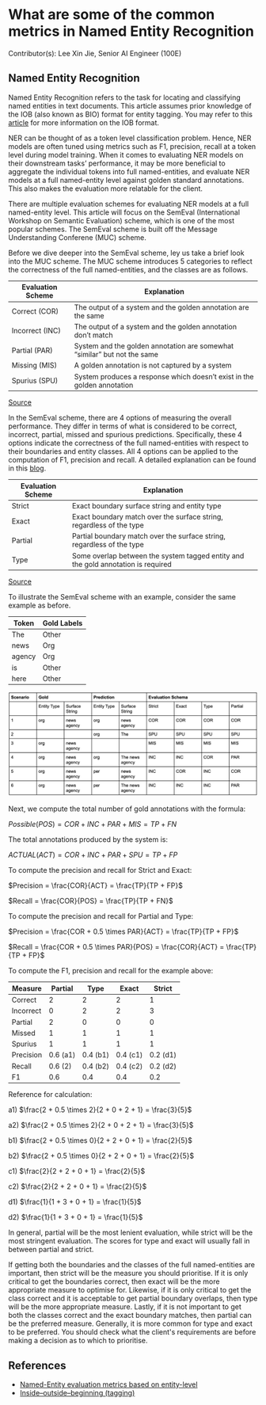 # What are some of the common metrics in Named Entity Recognition

Contributor(s): Lee Xin Jie, Senior AI Engineer (100E)

## Named Entity Recognition
Named Entity Recognition refers to the task for locating and classifying named entities in text documents. This article assumes prior knowledge of the IOB (also known as BIO) format for entity tagging. You may refer to this [article](https://en.wikipedia.org/wiki/Inside–outside–beginning_(tagging)) for more information on the IOB format.

NER can be thought of as a token level classification problem. Hence, NER models are often tuned using metrics such as F1, precision, recall at a token level during model training. When it comes to evaluating NER models on their downstream tasks’ performance, it may be more beneficial to aggregate the individual tokens into full named-entities, and evaluate NER models at a full named-entity level against golden standard annotations. This also makes the evaluation more relatable for the client.

There are multiple evaluation schemes for evaluating NER models at a full named-entity level. This article will focus on the SemEval (International Workshop on Semantic Evaluation) scheme, which is one of the most popular schemes. The SemEval scheme is built off the Message Understanding Conferene (MUC) scheme.

Before we dive deeper into the SemEval scheme, ley us take a brief look into the MUC scheme. The MUC scheme introduces 5 categories to reflect the correctness of the full named-entities, and the classes are as follows.

| Evaluation Scheme | Explanation |
|-------------------|-------------|
| Correct (COR) | The output of a system and the golden annotation are the same |
| Incorrect (INC) | The output of a system and the golden annotation don’t match |
| Partial (PAR) | System and the golden annotation are somewhat “similar” but not the same |
| Missing (MIS) | A golden annotation is not captured by a system |
| Spurius (SPU) | System produces a response which doesn’t exist in the golden annotation |
[Source](https://www.davidsbatista.net/blog/2018/05/09/Named_Entity_Evaluation/)

In the SemEval scheme, there are 4 options of measuring the overall performance. They differ in terms of what is considered to be correct, incorrect, partial, missed and spurious predictions. Specifically, these 4 options indicate the correctness of the full named-entities with respect to their boundaries and entity classes. All 4 options can be applied to the computation of F1, precision and recall. A detailed explanation can be found in this [blog](https://www.davidsbatista.net/blog/2018/05/09/Named_Entity_Evaluation/). 

| Evaluation Scheme | Explanation |
|-------------------|-------------|
| Strict | Exact boundary surface string and entity type |
| Exact | Exact boundary match over the surface string, regardless of the type |
| Partial | Partial boundary match over the surface string, regardless of the type |
| Type | Some overlap between the system tagged entity and the gold annotation is required |
[Source](https://www.davidsbatista.net/blog/2018/05/09/Named_Entity_Evaluation/)

To illustrate the SemEval scheme with an example, consider the same example as before.

| Token | Gold Labels |
|-------|-------------|
| The | Other |
| news | Org |
| agency | Org |
| is | Other |
| here | Other |

![SemEval example](../assets/images/diagrams/semeval-example.png)

Next, we compute the total number of gold annotations with the formula:

$Possible (POS) = COR + INC + PAR + MIS = TP + FN$

The total annotations produced by the system is:

$ACTUAL (ACT) = COR + INC + PAR + SPU = TP + FP$

To compute the precision and recall for Strict and Exact:

$Precision = \frac{COR}{ACT} = \frac{TP}{TP + FP}$

$Recall = \frac{COR}{POS} = \frac{TP}{TP + FN}$

To compute the precision and recall for Partial and Type:

$Precision = \frac{COR + 0.5 \times PAR}{ACT} = \frac{TP}{TP + FP}$

$Recall = \frac{COR + 0.5 \times PAR}{POS} =  \frac{COR}{ACT} = \frac{TP}{TP + FP}$

To compute the F1, precision and recall for the example above:

| Measure | Partial | Type | Exact | Strict |
|---------|---------|------|-------|--------|
| Correct | 2 | 2 | 2 | 1 |
| Incorrect | 0 | 2 | 2 | 3 |
| Partial | 2 | 0 | 0 | 0 |
| Missed | 1 | 1 | 1 | 1 |
| Spurius | 1 | 1 | 1 | 1 |
| Precision | 0.6 (a1) | 0.4 (b1) | 0.4 (c1) | 0.2 (d1) |
| Recall | 0.6 (2) | 0.4 (b2) | 0.4 (c2) | 0.2 (d2) |
| F1 | 0.6 | 0.4 | 0.4 | 0.2 |

Reference for calculation:

a1) $\frac{2 + 0.5 \times 2}{2 + 0 + 2 + 1} = \frac{3}{5}$

a2) $\frac{2 + 0.5 \times 2}{2 + 0 + 2 + 1} = \frac{3}{5}$

b1) $\frac{2 + 0.5 \times 0}{2 + 2 + 0 + 1} = \frac{2}{5}$

b2) $\frac{2 + 0.5 \times 0}{2 + 2 + 0 + 1} = \frac{2}{5}$

c1) $\frac{2}{2 + 2 + 0 + 1} = \frac{2}{5}$

c2) $\frac{2}{2 + 2 + 0 + 1} = \frac{2}{5}$

d1) $\frac{1}{1 + 3 + 0 + 1} = \frac{1}{5}$

d2) $\frac{1}{1 + 3 + 0 + 1} = \frac{1}{5}$

In general, partial will be the most lenient evaluation, while strict will be the most stringent evaluation. The scores for type and exact will usually fall in between partial and strict. 

If getting both the boundaries and the classes of the full named-entities are important, then strict will be the measure you should prioritise. If it is only critical to get the boundaries correct, then exact will be the more appropriate measure to optimise for. Likewise, if it is only critical to get the class correct and it is acceptable to get partial boundary overlaps, then type will be the more appropriate measure. Lastly, if it is not important to get both the classes correct and the exact boundary matches, then partial can be the preferred measure. Generally, it is more common for type and exact to be preferred. You should check what the client's requirements are before making a decision as to which to prioritise.

## References
- [Named-Entity evaluation metrics based on entity-level](https://www.davidsbatista.net/blog/2018/05/09/Named_Entity_Evaluation/)
- [Inside–outside–beginning (tagging)](https://en.wikipedia.org/wiki/Inside–outside–beginning_(tagging))